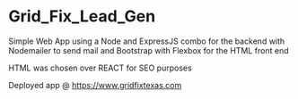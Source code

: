 # Grid_Fix_Lead_Gen

Simple Web App using a Node and ExpressJS combo for the backend with Nodemailer to send mail and Bootstrap with Flexbox for the HTML front end

HTML was chosen over REACT for SEO purposes

Deployed app @ https://www.gridfixtexas.com
